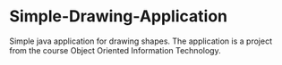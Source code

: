 # Simple-Drawing-Application
Simple java application for drawing shapes. The application is a project from the course Object Oriented Information Technology.
